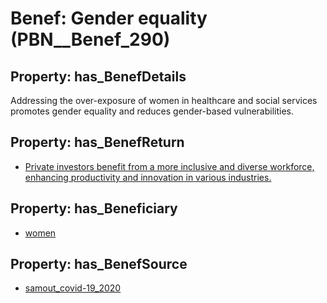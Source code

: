 # Benef: __Gender equality__ (PBN__Benef_290)

## Property: has_BenefDetails

Addressing the over-exposure of women in healthcare and social services promotes gender equality and reduces gender-based vulnerabilities.

## Property: has_BenefReturn

* [Private investors benefit from a more inclusive and diverse workforce, enhancing productivity and innovation in various industries.](../BenefReturn/PBN__BenefReturn_309)

## Property: has_Beneficiary

* [women](../Stakeholder/PBN__Stakeholder_23)

## Property: has_BenefSource

* [samout_covid-19_2020](../Article/PBN__Article_58)

